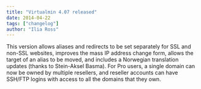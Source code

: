 ```yaml
---
title: "Virtualmin 4.07 released"
date: 2014-04-22
tags: ["changelog"]
author: "Ilia Ross"
---
```


This version allows aliases and redirects to be set separately for SSL and non-SSL websites, improves the mass IP address change form, allows the target of an alias to be moved, and includes a Norwegian translation updates (thanks to Stein-Aksel Basma). For Pro users, a single domain can now be owned by multiple resellers, and reseller accounts can have SSH/FTP logins with access to all the domains that they own.
